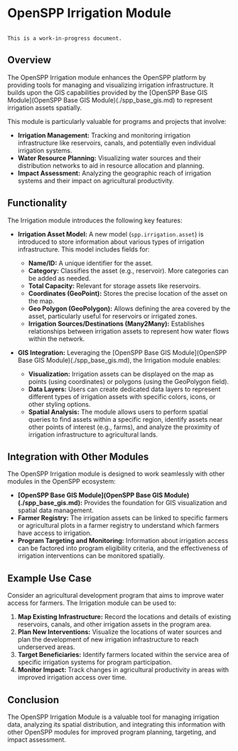# OpenSPP Irrigation Module

```{warning}

This is a work-in-progress document.
```

## Overview

The OpenSPP Irrigation module enhances the OpenSPP platform by providing tools for managing and visualizing irrigation infrastructure. It builds upon the GIS capabilities provided by the [OpenSPP Base GIS Module](OpenSPP Base GIS Module)(./spp_base_gis.md) to represent irrigation assets spatially. 

This module is particularly valuable for programs and projects that involve:

- **Irrigation Management:** Tracking and monitoring irrigation infrastructure like reservoirs, canals, and potentially even individual irrigation systems. 
- **Water Resource Planning:** Visualizing water sources and their distribution networks to aid in resource allocation and planning.
- **Impact Assessment:** Analyzing the geographic reach of irrigation systems and their impact on agricultural productivity.

## Functionality

The Irrigation module introduces the following key features:

- **Irrigation Asset Model:** A new model (`spp.irrigation.asset`) is introduced to store information about various types of irrigation infrastructure. This model includes fields for:
    - **Name/ID:** A unique identifier for the asset.
    - **Category:**  Classifies the asset (e.g., reservoir). More categories can be added as needed.
    - **Total Capacity:**  Relevant for storage assets like reservoirs.
    - **Coordinates (GeoPoint):**  Stores the precise location of the asset on the map.
    - **Geo Polygon (GeoPolygon):**  Allows defining the area covered by the asset, particularly useful for reservoirs or irrigated zones.
    - **Irrigation Sources/Destinations (Many2Many):**  Establishes relationships between irrigation assets to represent how water flows within the network. 

- **GIS Integration:**  Leveraging the [OpenSPP Base GIS Module](OpenSPP Base GIS Module)(./spp_base_gis.md), the Irrigation module enables:
    - **Visualization:** Irrigation assets can be displayed on the map as points (using coordinates) or polygons (using the GeoPolygon field).
    - **Data Layers:** Users can create dedicated data layers to represent different types of irrigation assets with specific colors, icons, or other styling options.
    - **Spatial Analysis:**  The module allows users to perform spatial queries to find assets within a specific region, identify assets near other points of interest (e.g., farms), and analyze the proximity of irrigation infrastructure to agricultural lands.

## Integration with Other Modules

The OpenSPP Irrigation module is designed to work seamlessly with other modules in the OpenSPP ecosystem:

- **[OpenSPP Base GIS Module](OpenSPP Base GIS Module)(./spp_base_gis.md):** Provides the foundation for GIS visualization and spatial data management.
- **Farmer Registry:** The irrigation assets can be linked to specific farmers or agricultural plots in a farmer registry to understand which farmers have access to irrigation. 
- **Program Targeting and Monitoring:** Information about irrigation access can be factored into program eligibility criteria, and the effectiveness of irrigation interventions can be monitored spatially. 

## Example Use Case

Consider an agricultural development program that aims to improve water access for farmers. The Irrigation module can be used to:

1.  **Map Existing Infrastructure:**  Record the locations and details of existing reservoirs, canals, and other irrigation assets in the program area.
2.  **Plan New Interventions:**  Visualize the locations of water sources and plan the development of new irrigation infrastructure to reach underserved areas.
3.  **Target Beneficiaries:**  Identify farmers located within the service area of specific irrigation systems for program participation.
4.  **Monitor Impact:** Track changes in agricultural productivity in areas with improved irrigation access over time.

## Conclusion

The OpenSPP Irrigation Module is a valuable tool for managing irrigation data, analyzing its spatial distribution, and integrating this information with other OpenSPP modules for improved program planning, targeting, and impact assessment. 
